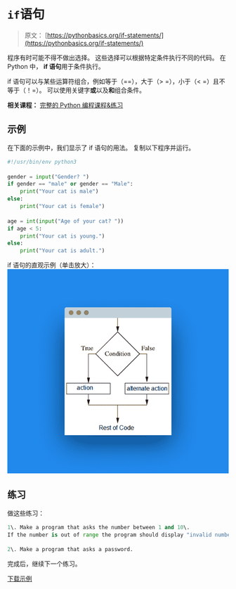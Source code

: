 # `if`语句

> 原文： [https://pythonbasics.org/if-statements/](https://pythonbasics.org/if-statements/)

程序有时可能不得不做出选择。 这些选择可以根据特定条件执行不同的代码。 在 Python 中， **if 语句**用于条件执行。

if 语句可以与某些运算符组合，例如等于（==），大于（&gt; =），小于（&lt; =）且不等于（！=）。 可以使用关键字**或**以及**和**组合条件。

**相关课程：** [完整的 Python 编程课程&练习](https://gum.co/dcsp)

## 示例

在下面的示例中，我们显示了 if 语句的用法。
复制以下程序并运行。

```py
#!/usr/bin/env python3

gender = input("Gender? ")
if gender == "male" or gender == "Male":
    print("Your cat is male")
else:
    print("Your cat is female")

age = int(input("Age of your cat? "))
if age < 5:
    print("Your cat is young.")
else:
    print("Your cat is adult.")

```

if 语句的直观示例（单击放大）：
![if statement](img/db1c79c7582f54416959b6cc7e0acfaa.jpg)

## 练习

做这些练习：

```py
1\. Make a program that asks the number between 1 and 10\. 
If the number is out of range the program should display "invalid number".

2\. Make a program that asks a password. 

```

完成后，继续下一个练习。

[下载示例](https://gum.co/dcsp)